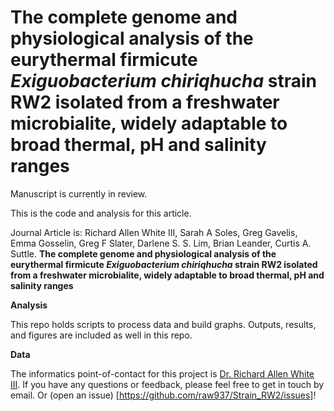 # The complete genome and physiological analysis of the eurythermal firmicute *Exiguobacterium chiriqhucha* strain RW2 isolated from a freshwater microbialite, widely adaptable to broad thermal, pH and salinity ranges

Manuscript is currently in review. 

This is the code and analysis for this article. 

Journal Article is: Richard Allen White III, Sarah A Soles, Greg Gavelis, Emma Gosselin, Greg F Slater, Darlene S. S. Lim, Brian Leander, Curtis A. Suttle. **The complete genome and physiological analysis of the eurythermal firmicute *Exiguobacterium chiriqhucha* strain RW2 isolated from a freshwater microbialite, widely adaptable to broad thermal, pH and salinity ranges**

**Analysis**

This repo holds scripts to process data and build graphs. Outputs, results, and figures are included as well in this repo. 

**Data**

The informatics point-of-contact for this project is [Dr. Richard Allen White III](https://github.com/raw937). If you have any questions or feedback, please feel free to get in touch by email. Or (open an issue) [https://github.com/raw937/Strain_RW2/issues]!

